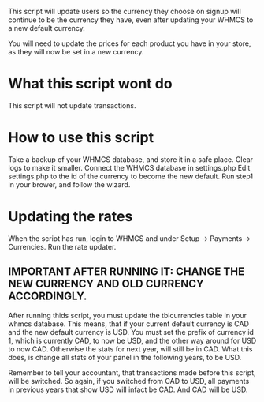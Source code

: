 This script will update users so the currency they choose on signup will continue to be the currency they have, even after updating your WHMCS to a new default currency.

You will need to update the prices for each product you have in your store, as they will now be set in a new currency.

# What this script wont do
This script will not update transactions.

# How to use this script
Take a backup of your WHMCS database, and store it in a safe place. Clear logs to make it smaller.
Connect the WHMCS database in settings.php
Edit settings.php to the id of the currency to become the new default.
Run step1 in your brower, and follow the wizard.

# Updating the rates
When the script has run, login to WHMCS and under Setup -> Payments -> Currencies. Run the rate updater.

## IMPORTANT AFTER RUNNING IT: CHANGE THE NEW CURRENCY AND OLD CURRENCY ACCORDINGLY.
After running thids script, you must update the tblcurrencies table in your whmcs database.
This means, that if your current default currency is CAD and the new default currency is USD.
You must set the prefix of currency id 1, which is currently CAD, to now be USD, and the other way around for USD to now CAD. Otherwise the stats for next year, will still be in CAD.
What this does, is change all stats of your panel in the following years, to be USD.

Remember to tell your accountant, that transactions made before this script, will be switched. So again, if you switched from CAD to USD, all payments in previous years that show USD will infact be CAD. And CAD will be USD.
